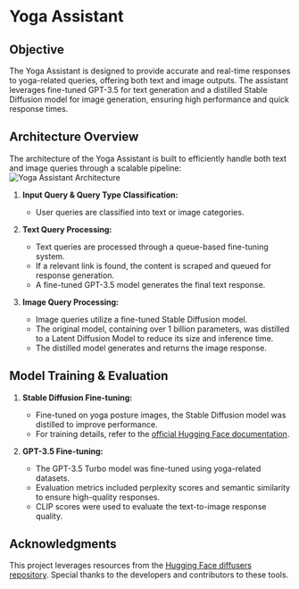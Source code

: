 # Yoga Assistant

## Objective

The Yoga Assistant is designed to provide accurate and real-time responses to yoga-related queries, offering both text and image outputs. The assistant leverages fine-tuned GPT-3.5 for text generation and a distilled Stable Diffusion model for image generation, ensuring high performance and quick response times.

## Architecture Overview

The architecture of the Yoga Assistant is built to efficiently handle both text and image queries through a scalable pipeline:
![Yoga Assistant Architecture](Yoga_Assistant_Workflow.png)

1. **Input Query & Query Type Classification:**
   - User queries are classified into text or image categories.

2. **Text Query Processing:**
   - Text queries are processed through a queue-based fine-tuning system.
   - If a relevant link is found, the content is scraped and queued for response generation.
   - A fine-tuned GPT-3.5 model generates the final text response.

3. **Image Query Processing:**
   - Image queries utilize a fine-tuned Stable Diffusion model.
   - The original model, containing over 1 billion parameters, was distilled to a Latent Diffusion Model to reduce its size and inference time.
   - The distilled model generates and returns the image response.

## Model Training & Evaluation

1. **Stable Diffusion Fine-tuning:**
   - Fine-tuned on yoga posture images, the Stable Diffusion model was distilled to improve performance.
   - For training details, refer to the [official Hugging Face documentation](https://github.com/huggingface/diffusers/tree/main/examples/text_to_image).

2. **GPT-3.5 Fine-tuning:**
   - The GPT-3.5 Turbo model was fine-tuned using yoga-related datasets.
   - Evaluation metrics included perplexity scores and semantic similarity to ensure high-quality responses.
   - CLIP scores were used to evaluate the text-to-image response quality.

## Acknowledgments

This project leverages resources from the [Hugging Face diffusers repository](https://github.com/huggingface/diffusers). Special thanks to the developers and contributors to these tools.
